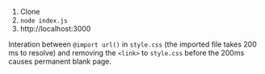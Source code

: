 1. Clone
2. `node index.js`
3. http://localhost:3000


Interation between `@import url()` in `style.css` (the imported file takes 200 ms to resolve) and removing the `<link>` to `style.css` before the 200ms causes permanent blank page.
